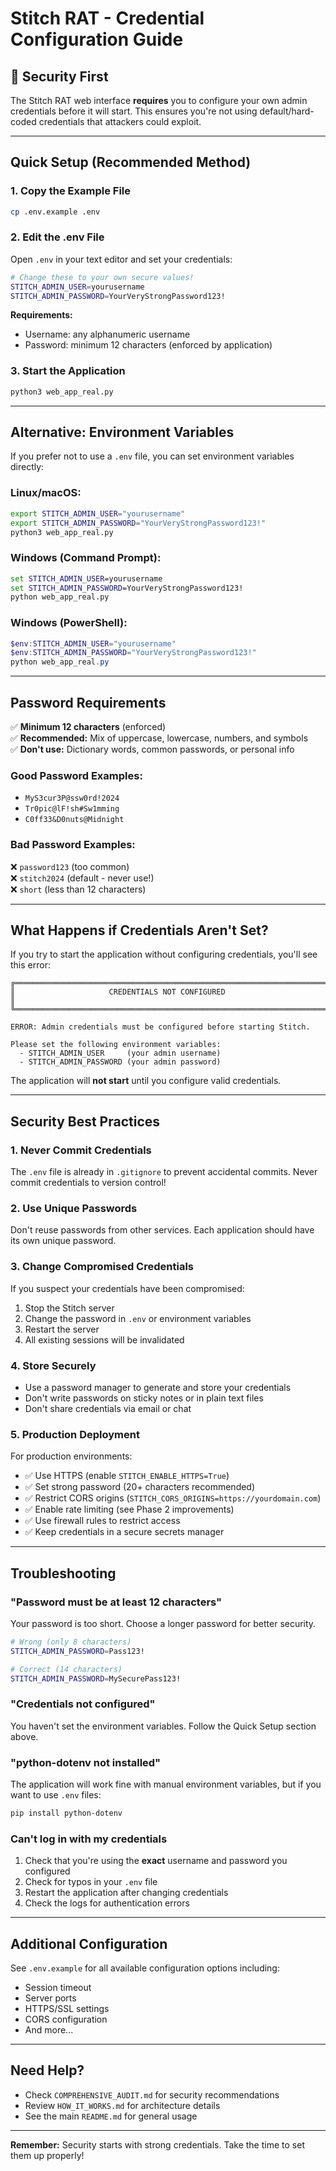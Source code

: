 # Stitch RAT - Credential Configuration Guide

## 🔐 Security First

The Stitch RAT web interface **requires** you to configure your own admin credentials before it will start. This ensures you're not using default/hard-coded credentials that attackers could exploit.

---

## Quick Setup (Recommended Method)

### 1. Copy the Example File

```bash
cp .env.example .env
```

### 2. Edit the .env File

Open `.env` in your text editor and set your credentials:

```bash
# Change these to your own secure values!
STITCH_ADMIN_USER=yourusername
STITCH_ADMIN_PASSWORD=YourVeryStrongPassword123!
```

**Requirements:**
- Username: any alphanumeric username
- Password: minimum 12 characters (enforced by application)

### 3. Start the Application

```bash
python3 web_app_real.py
```

---

## Alternative: Environment Variables

If you prefer not to use a `.env` file, you can set environment variables directly:

### Linux/macOS:

```bash
export STITCH_ADMIN_USER="yourusername"
export STITCH_ADMIN_PASSWORD="YourVeryStrongPassword123!"
python3 web_app_real.py
```

### Windows (Command Prompt):

```cmd
set STITCH_ADMIN_USER=yourusername
set STITCH_ADMIN_PASSWORD=YourVeryStrongPassword123!
python web_app_real.py
```

### Windows (PowerShell):

```powershell
$env:STITCH_ADMIN_USER="yourusername"
$env:STITCH_ADMIN_PASSWORD="YourVeryStrongPassword123!"
python web_app_real.py
```

---

## Password Requirements

✅ **Minimum 12 characters** (enforced)  
✅ **Recommended:** Mix of uppercase, lowercase, numbers, and symbols  
✅ **Don't use:** Dictionary words, common passwords, or personal info  

### Good Password Examples:

- `MyS3cur3P@ssw0rd!2024`
- `Tr0pic@lF!sh#Sw1mming`
- `C0ff33&D0nuts@Midnight`

### Bad Password Examples:

❌ `password123` (too common)  
❌ `stitch2024` (default - never use!)  
❌ `short` (less than 12 characters)  

---

## What Happens if Credentials Aren't Set?

If you try to start the application without configuring credentials, you'll see this error:

```
╔═══════════════════════════════════════════════════════════════════════╗
║                     CREDENTIALS NOT CONFIGURED                        ║
╚═══════════════════════════════════════════════════════════════════════╝

ERROR: Admin credentials must be configured before starting Stitch.

Please set the following environment variables:
  - STITCH_ADMIN_USER     (your admin username)
  - STITCH_ADMIN_PASSWORD (your admin password)
```

The application will **not start** until you configure valid credentials.

---

## Security Best Practices

### 1. Never Commit Credentials

The `.env` file is already in `.gitignore` to prevent accidental commits. Never commit credentials to version control!

### 2. Use Unique Passwords

Don't reuse passwords from other services. Each application should have its own unique password.

### 3. Change Compromised Credentials

If you suspect your credentials have been compromised:

1. Stop the Stitch server
2. Change the password in `.env` or environment variables
3. Restart the server
4. All existing sessions will be invalidated

### 4. Store Securely

- Use a password manager to generate and store your credentials
- Don't write passwords on sticky notes or in plain text files
- Don't share credentials via email or chat

### 5. Production Deployment

For production environments:

- ✅ Use HTTPS (enable `STITCH_ENABLE_HTTPS=True`)
- ✅ Set strong password (20+ characters recommended)
- ✅ Restrict CORS origins (`STITCH_CORS_ORIGINS=https://yourdomain.com`)
- ✅ Enable rate limiting (see Phase 2 improvements)
- ✅ Use firewall rules to restrict access
- ✅ Keep credentials in a secure secrets manager

---

## Troubleshooting

### "Password must be at least 12 characters"

Your password is too short. Choose a longer password for better security.

```bash
# Wrong (only 8 characters)
STITCH_ADMIN_PASSWORD=Pass123!

# Correct (14 characters)
STITCH_ADMIN_PASSWORD=MySecurePass123!
```

### "Credentials not configured"

You haven't set the environment variables. Follow the Quick Setup section above.

### "python-dotenv not installed"

The application will work fine with manual environment variables, but if you want to use `.env` files:

```bash
pip install python-dotenv
```

### Can't log in with my credentials

1. Check that you're using the **exact** username and password you configured
2. Check for typos in your `.env` file
3. Restart the application after changing credentials
4. Check the logs for authentication errors

---

## Additional Configuration

See `.env.example` for all available configuration options including:

- Session timeout
- Server ports
- HTTPS/SSL settings
- CORS configuration
- And more...

---

## Need Help?

- Check `COMPREHENSIVE_AUDIT.md` for security recommendations
- Review `HOW_IT_WORKS.md` for architecture details
- See the main `README.md` for general usage

---

**Remember:** Security starts with strong credentials. Take the time to set them up properly!
